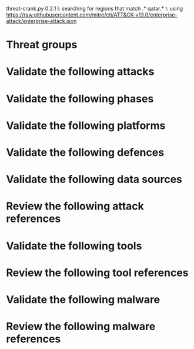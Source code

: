 threat-crank.py 0.2.1
I: searching for regions that match .* qatar.*
I: using https://raw.githubusercontent.com/mitre/cti/ATT&CK-v13.0/enterprise-attack/enterprise-attack.json
# Threat groups


# Validate the following attacks


# Validate the following phases


# Validate the following platforms


# Validate the following defences


# Validate the following data sources


# Review the following attack references


# Validate the following tools


# Review the following tool references


# Validate the following malware


# Review the following malware references


